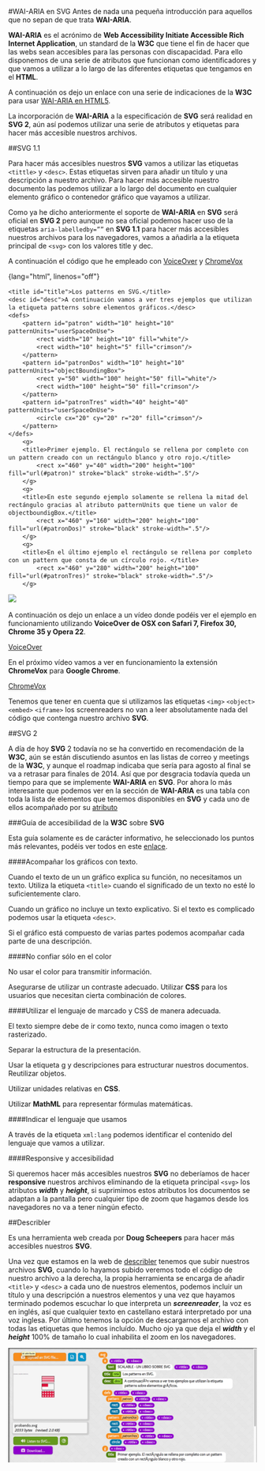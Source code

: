 #WAI-ARIA en SVG
Antes de nada una pequeña introducción para aquellos que no sepan de que trata **WAI-ARIA**.

**WAI-ARIA** es el acrónimo de **Web Accessibility Initiate Accessible Rich Internet Application**, un standard de la **W3C** que tiene el fin de hacer que las webs sean accesibles para las personas con discapacidad. Para ello disponemos de una serie de atributos que funcionan como identificadores y que vamos a utilizar a lo largo de las diferentes etiquetas que tengamos en el **HTML**.

A continuación os dejo un enlace con una serie de indicaciones de la **W3C** para usar [WAI-ARIA en HTML5](http://www.w3.org/TR/2013/WD-aria-in-html-20131003/).

La incorporación de **WAI-ARIA** a la especificación de **SVG** será realidad en **SVG 2**, aún así podemos utilizar una serie de atributos y etiquetas para hacer más accesible nuestros archivos.

##SVG 1.1

Para hacer más accesibles nuestros **SVG** vamos a utilizar las etiquetas `<tittle>` y `<desc>`. Estas etiquetas sirven para añadir un título y una descripción a nuestro archivo. Para hacer más accesible nuestro documento las podemos utilizar a lo largo del documento en cualquier elemento gráfico o contenedor gráfico que vayamos a utilizar.

Como ya he dicho anteriormente el soporte de **WAI-ARIA** en **SVG** será oficial en **SVG 2** pero aunque no sea oficial podemos hacer uso de la etiquetas `aria-labelledby=””` en **SVG 1.1** para hacer más accesibles nuestros archivos para los navegadores, vamos a añadirla a la etiqueta principal de `<svg>` con los valores title y dec.

A continuación el código que he empleado con [VoiceOver](https://www.apple.com/es/accessibility/osx/voiceover/) y [ChromeVox](http://www.chromevox.com/)

{lang="html", linenos="off"}
~~~~~~~
<title id="title">Los patterns en SVG.</title>
<desc id="desc">A continuación vamos a ver tres ejemplos que utilizan la etiqueta patterns sobre elementos gráficos.</desc>
<defs>
	<pattern id="patron" width="10" height="10" patternUnits="userSpaceOnUse">
		<rect width="10" height="10" fill="white"/>
		<rect width="10" height="5" fill="crimson"/>
	</pattern>
	<pattern id="patronDos" width="10" height="10" patternUnits="objectBoundingBox">
		<rect y="50" width="100" height="50" fill="white"/>
		<rect width="100" height="50" fill="crimson"/>
	</pattern>
	<pattern id="patronTres" width="40" height="40" patternUnits="userSpaceOnUse">
		<circle cx="20" cy="20" r="20" fill="crimson"/>
	</pattern>
</defs>
	<g>
	<title>Primer ejemplo. El rectángulo se rellena por completo con un pattern creado con un rectángulo blanco y otro rojo.</title>
		<rect x="460" y="40" width="200" height="100" fill="url(#patron)" stroke="black" stroke-width=".5"/>
    </g>
	<g>
	<title>En este segundo ejemplo solamente se rellena la mitad del rectángulo gracias al atributo patternUnits que tiene un valor de objectboundigBox.</title>
		<rect x="460" y="160" width="200" height="100" fill="url(#patronDos)" stroke="black" stroke-width=".5"/>
	</g>
	<g>
	<title>En el último ejemplo el rectángulo se rellena por completo con un pattern que consta de un círculo rojo. </title>
		<rect x="460" y="280" width="200" height="100" fill="url(#patronTres)" stroke="black" stroke-width=".5"/>
	</g>
~~~~~~~
[![](https://github.com/jorgeatgu/scalable/blob/master/https://github.com/jorgeatgu/scalable/blob/master/images/logo-codepen.jpg)](http://codepen.io/jorgeatgu/details/IKrGu/)

A continuación os dejo un enlace a un vídeo donde podéis ver el ejemplo en funcionamiento utilizando **VoiceOver de OSX con Safari 7, Firefox 30, Chrome 35 y Opera 22**.

[VoiceOver](http://vimeo.com/jorgeatgu/scalable-voiceover-wai-aria)

En el próximo vídeo vamos a ver en funcionamiento la extensión **ChromeVox** para **Google Chrome**.

[ChromeVox](http://vimeo.com/jorgeatgu/scalable-chrome-vox)

Tenemos que tener en cuenta que si utilizamos las etiquetas `<img>` `<object>` `<embed>` `<iframe>` los screenreaders no van a leer absolutamente nada del código que contenga nuestro archivo **SVG**.


##SVG 2

A día de hoy **SVG** 2 todavía no se ha convertido en recomendación de la **W3C**, aún se están discutiendo asuntos en las listas de correo y meetings de la **W3C**, y aunque el roadmap indicaba que sería para agosto al final se va a retrasar para finales de 2014. Así que por desgracia todavía queda un tiempo para que se implemente **WAI-ARIA** en **SVG**. Por ahora lo más interesante que podemos ver en la sección de **WAI-ARIA** es una tabla con toda la lista de elementos que tenemos disponibles en **SVG** y cada uno de ellos acompañado por su [atributo](https://svgwg.org/svg2-draft/struct.html#WAIARIAAttributes)

###Guía de accesibilidad de la **W3C** sobre **SVG**

Esta guía solamente es de carácter informativo, he seleccionado los puntos más relevantes, podéis ver todos en este [enlace](http://www.w3.org/TR/SVG/access.html).

####Acompañar los gráficos con texto.

Cuando el texto de un un gráfico explica su función, no necesitamos un texto.
Utiliza la etiqueta `<title>` cuando el significado de un texto no esté lo suficientemente claro.

Cuando un gráfico no incluye un texto explicativo. Si el texto es complicado podemos usar la etiqueta `<desc>`.

Si el gráfico está compuesto de varias partes podemos acompañar cada parte de una descripción.


####No confiar sólo en el color

No usar el color para transmitir información.

Asegurarse de utilizar un contraste adecuado. Utilizar **CSS** para los usuarios que necesitan cierta combinación de colores.

####Utilizar el lenguaje de marcado y CSS de manera adecuada.

El texto siempre debe de ir como texto, nunca como imagen o texto rasterizado.

Separar la estructura de la presentación.

Usar la etiqueta g y descripciones para estructurar nuestros documentos. Reutilizar objetos.

Utilizar unidades relativas en **CSS**.

Utilizar **MathML** para representar fórmulas matemáticas.

####Indicar el lenguaje que usamos

A través de la etiqueta `xml:lang` podemos identificar el contenido del lenguaje que vamos a utilizar.

####Responsive y accesibilidad

Si queremos hacer más accesibles nuestros **SVG** no deberíamos de hacer **responsive** nuestros archivos eliminando de la etiqueta principal `<svg>` los atributos ***width*** y ***height***, si suprimimos estos atributos los documentos se adaptan a la pantalla pero cualquier tipo de zoom que hagamos desde los navegadores no va a tener ningún efecto.

##Describler

Es una herramienta web creada por **Doug Scheepers** para hacer más accesibles nuestros **SVG**.

Una vez que estamos en la web de [describler](http://describler.com/) tenemos que subir nuestros archivos **SVG**, cuando lo hayamos subido veremos todo el código de nuestro archivo a la derecha, la propia herramienta se encarga de añadir `<title>` y `<desc>` a cada uno de nuestros elementos, podemos incluir un título y una descripción a nuestros elementos y una vez que hayamos terminado podemos escuchar lo que interpreta un ***screenreader***, la voz es en inglés, así que cualquier texto en castellano estará interpretado por una voz inglesa. Por último tenemos la opción de descargarnos el archivo con todas las etiquetas que hemos incluído. Mucho ojo ya que deja el ***width*** y el ***height*** 100% de tamaño lo cual inhabilita el zoom en los navegadores.

![](https://github.com/jorgeatgu/scalable/blob/master/images/Capitulo-13/wai-aria-describler.jpg)


